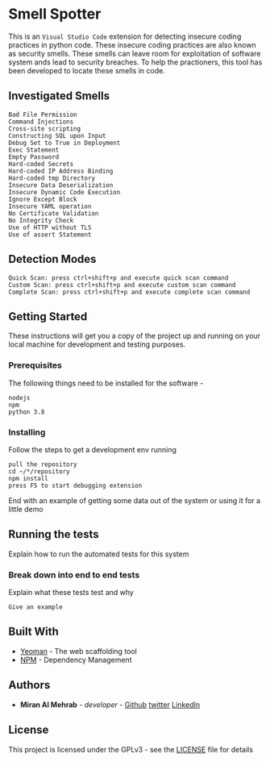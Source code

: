 # Smell Spotter
This is an `Visual Studio Code` extension for detecting insecure coding practices in python code. These insecure coding practices are also known as security smells. These smells can leave room for exploitation of software system ands lead to security breaches. To help the practioners, this tool has been developed to locate these smells in code.

## Investigated Smells
```
Bad File Permission
Command Injections
Cross-site scripting
Constructing SQL upon Input
Debug Set to True in Deployment
Exec Statement
Empty Password
Hard-coded Secrets
Hard-coded IP Address Binding
Hard-coded tmp Directory
Insecure Data Deserialization
Insecure Dynamic Code Execution
Ignore Except Block
Insecure YAML operation
No Certificate Validation
No Integrity Check
Use of HTTP without TLS
Use of assert Statement
```
## Detection Modes 
```
Quick Scan: press ctrl+shift+p and execute quick scan command
Custom Scan: press ctrl+shift+p and execute custom scan command
Complete Scan: press ctrl+shift+p and execute complete scan command
```

## Getting Started

These instructions will get you a copy of the project up and running on your local machine for development and testing purposes.

### Prerequisites

The following things need to be installed for the software -

```
nodejs
npm
python 3.8
```

### Installing

Follow the steps to get a development env running

```
pull the repository
cd ~/*/repository
npm install
press F5 to start debugging extension
```

End with an example of getting some data out of the system or using it for a little demo

## Running the tests

Explain how to run the automated tests for this system

### Break down into end to end tests

Explain what these tests test and why

```
Give an example
```

## Built With

* [Yeoman](https://yeoman.io/) - The web scaffolding tool
* [NPM](https://www.npmjs.com/) - Dependency Management

## Authors

* **Miran Al Mehrab** - *developer* - [Github](https://github.com/MiranAlMehrab) [twitter](https://twitter.com/miranmehrab) [LinkedIn](https://www.linkedin.com/in/miranalmehrab/)


## License

This project is licensed under the GPLv3 - see the [LICENSE](LICENSE) file for details

